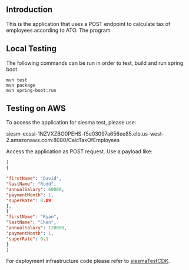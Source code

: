 ## Introduction
This is the application that uses a POST endpoint to calculate tax of employees
according to ATO. The program 

## Local Testing
The following commands can be run in order to test, build and run spring boot.

```
mvn test
mvn package
mvn spring-boot:run
```
## Testing on AWS 

To access the application for siesma test, please use:

siesm-ecssi-1NZVXZBO0PEHS-f5e03097a656ee85.elb.us-west-2.amazonaws.com:8080/CalcTaxOfEmployees

Access the application as POST request. Use a payload like:
```json
[
{

"firstName": "David",
"lastName": "Rudd",
"annualSalary": 60000,
"paymentMonth": 1,
"superRate": 0.09
},
{
"firstName": "Ryan",
"lastName": "Chen",
"annualSalary": 120000,
"paymentMonth": 1,
"superRate": 0.1
}
]
```

For deployment infrastructure code please refer to [siesmaTestCDK](https://github.com/swiftgarg/siesmaTestCDK).

